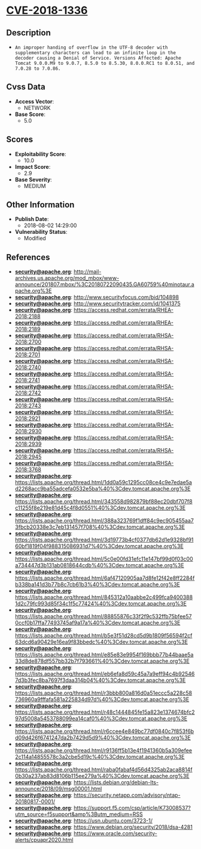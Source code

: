 
# [CVE-2018-1336](http://mail-archives.us.apache.org/mod_mbox/www-announce/201807.mbox/%3C20180722090435.GA60759%40minotaur.apache.org%3E)

## Description

- `An improper handing of overflow in the UTF-8 decoder with supplementary characters can lead to an infinite loop in the decoder causing a Denial of Service. Versions Affected: Apache Tomcat 9.0.0.M9 to 9.0.7, 8.5.0 to 8.5.30, 8.0.0.RC1 to 8.0.51, and 7.0.28 to 7.0.86.`

## Cvss Data

- **Access Vector**:
  - NETWORK
- **Base Score**:
  - 5.0

## Scores

- **Exploitability Score**:
  - 10.0
- **Impact Score**:
  - 2.9
- **Base Severity**:
  - MEDIUM

## Other Information

- **Publish Date**:
  - 2018-08-02 14:29:00
- **Vulnerability Status**:
  - Modified

## References

- **security@apache.org**: http://mail-archives.us.apache.org/mod_mbox/www-announce/201807.mbox/%3C20180722090435.GA60759%40minotaur.apache.org%3E
- **security@apache.org**: http://www.securityfocus.com/bid/104898
- **security@apache.org**: http://www.securitytracker.com/id/1041375
- **security@apache.org**: https://access.redhat.com/errata/RHEA-2018:2188
- **security@apache.org**: https://access.redhat.com/errata/RHEA-2018:2189
- **security@apache.org**: https://access.redhat.com/errata/RHSA-2018:2700
- **security@apache.org**: https://access.redhat.com/errata/RHSA-2018:2701
- **security@apache.org**: https://access.redhat.com/errata/RHSA-2018:2740
- **security@apache.org**: https://access.redhat.com/errata/RHSA-2018:2741
- **security@apache.org**: https://access.redhat.com/errata/RHSA-2018:2742
- **security@apache.org**: https://access.redhat.com/errata/RHSA-2018:2743
- **security@apache.org**: https://access.redhat.com/errata/RHSA-2018:2921
- **security@apache.org**: https://access.redhat.com/errata/RHSA-2018:2930
- **security@apache.org**: https://access.redhat.com/errata/RHSA-2018:2939
- **security@apache.org**: https://access.redhat.com/errata/RHSA-2018:2945
- **security@apache.org**: https://access.redhat.com/errata/RHSA-2018:3768
- **security@apache.org**: https://lists.apache.org/thread.html/1dd0a59c1295cc08ce4c9e7edae5ad2268acc9ba55adcefa0532e5ba%40%3Cdev.tomcat.apache.org%3E
- **security@apache.org**: https://lists.apache.org/thread.html/343558d982879bf88ec20dbf707f8c11255f8e219e81d45c4f8d0551%40%3Cdev.tomcat.apache.org%3E
- **security@apache.org**: https://lists.apache.org/thread.html/388a323769f1dff84c9ec905455aa73fbcb20338e3c7eb131457f708%40%3Cdev.tomcat.apache.org%3E
- **security@apache.org**: https://lists.apache.org/thread.html/3d19773b4cf0377db62d1e9328bf9160bf1819f04f988315086931d7%40%3Cdev.tomcat.apache.org%3E
- **security@apache.org**: https://lists.apache.org/thread.html/5c0e00fd31efc11e147bf99d0f03c00a734447d3b131ab0818644cdb%40%3Cdev.tomcat.apache.org%3E
- **security@apache.org**: https://lists.apache.org/thread.html/6af47120905aa7d8fe12f42e8ff2284fb338ba141d3b77b8c7cb61b3%40%3Cdev.tomcat.apache.org%3E
- **security@apache.org**: https://lists.apache.org/thread.html/845312a10aabbe2c499fca94003881d2c79fc993d85f34c1f5c77424%40%3Cdev.tomcat.apache.org%3E
- **security@apache.org**: https://lists.apache.org/thread.html/88855876c33f2f9c532ffb75bfee570ccf0b17ffa77493745af9a17a%40%3Cdev.tomcat.apache.org%3E
- **security@apache.org**: https://lists.apache.org/thread.html/b5e3f51d28cd5d9b1809f56594f2cf63dcd6a90429e16ea9f83bbedc%40%3Cdev.tomcat.apache.org%3E
- **security@apache.org**: https://lists.apache.org/thread.html/e85e83e9954f169bbb77b44baae5a33d8de878df557bb32b7f793661%40%3Cdev.tomcat.apache.org%3E
- **security@apache.org**: https://lists.apache.org/thread.html/eb6efa8d59c45a7a9eff94c4b925467d3b3fec8ba7697f3daa314b04%40%3Cdev.tomcat.apache.org%3E
- **security@apache.org**: https://lists.apache.org/thread.html/r3bbb800a816d0a51eccc5a228c58736960a9fffafa581a225834d97d%40%3Cdev.tomcat.apache.org%3E
- **security@apache.org**: https://lists.apache.org/thread.html/r48c1444845fe15a823e1374674bfc297d5008a5453788099ea14caf0%40%3Cdev.tomcat.apache.org%3E
- **security@apache.org**: https://lists.apache.org/thread.html/r6ccee4e849bc77df0840c7f853f6bd09d426f6741247da2b7429d5d9%40%3Cdev.tomcat.apache.org%3E
- **security@apache.org**: https://lists.apache.org/thread.html/r9136ff5b13e4f1941360b5a309efee2c114a14855578c3a2cbe5d19c%40%3Cdev.tomcat.apache.org%3E
- **security@apache.org**: https://lists.apache.org/thread.html/raba0fabaf4d56d4325ab2aca8814f0b30a237ab83d8106b115ee279a%40%3Cdev.tomcat.apache.org%3E
- **security@apache.org**: https://lists.debian.org/debian-lts-announce/2018/09/msg00001.html
- **security@apache.org**: https://security.netapp.com/advisory/ntap-20180817-0001/
- **security@apache.org**: https://support.f5.com/csp/article/K73008537?utm_source=f5support&amp%3Butm_medium=RSS
- **security@apache.org**: https://usn.ubuntu.com/3723-1/
- **security@apache.org**: https://www.debian.org/security/2018/dsa-4281
- **security@apache.org**: https://www.oracle.com/security-alerts/cpuapr2020.html
